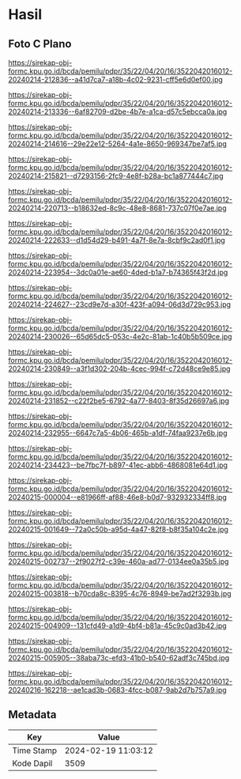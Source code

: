 # Hasil

## Foto C Plano

https://sirekap-obj-formc.kpu.go.id/bcda/pemilu/pdpr/35/22/04/20/16/3522042016012-20240214-212836--a41d7ca7-a18b-4c02-9231-cff5e6d0ef00.jpg

https://sirekap-obj-formc.kpu.go.id/bcda/pemilu/pdpr/35/22/04/20/16/3522042016012-20240214-213336--6af82709-d2be-4b7e-a1ca-d57c5ebcca0a.jpg

https://sirekap-obj-formc.kpu.go.id/bcda/pemilu/pdpr/35/22/04/20/16/3522042016012-20240214-214616--29e22e12-5264-4a1e-8650-969347be7af5.jpg

https://sirekap-obj-formc.kpu.go.id/bcda/pemilu/pdpr/35/22/04/20/16/3522042016012-20240214-215821--d7293156-2fc9-4e8f-b28a-bc1a877444c7.jpg

https://sirekap-obj-formc.kpu.go.id/bcda/pemilu/pdpr/35/22/04/20/16/3522042016012-20240214-220713--b18632ed-8c9c-48e8-8681-737c07f0e7ae.jpg

https://sirekap-obj-formc.kpu.go.id/bcda/pemilu/pdpr/35/22/04/20/16/3522042016012-20240214-222633--d1d54d29-b491-4a7f-8e7a-8cbf9c2ad0f1.jpg

https://sirekap-obj-formc.kpu.go.id/bcda/pemilu/pdpr/35/22/04/20/16/3522042016012-20240214-223954--3dc0a01e-ae60-4ded-b1a7-b74365f43f2d.jpg

https://sirekap-obj-formc.kpu.go.id/bcda/pemilu/pdpr/35/22/04/20/16/3522042016012-20240214-224627--23cd9e7d-a30f-423f-a094-06d3d729c953.jpg

https://sirekap-obj-formc.kpu.go.id/bcda/pemilu/pdpr/35/22/04/20/16/3522042016012-20240214-230026--65d65dc5-053c-4e2c-81ab-1c40b5b509ce.jpg

https://sirekap-obj-formc.kpu.go.id/bcda/pemilu/pdpr/35/22/04/20/16/3522042016012-20240214-230849--a3f1d302-204b-4cec-994f-c72d48ce9e85.jpg

https://sirekap-obj-formc.kpu.go.id/bcda/pemilu/pdpr/35/22/04/20/16/3522042016012-20240214-231852--c22f2be5-6792-4a77-8403-8f35d26697a6.jpg

https://sirekap-obj-formc.kpu.go.id/bcda/pemilu/pdpr/35/22/04/20/16/3522042016012-20240214-232955--6647c7a5-4b06-465b-a1df-74faa9237e6b.jpg

https://sirekap-obj-formc.kpu.go.id/bcda/pemilu/pdpr/35/22/04/20/16/3522042016012-20240214-234423--be7fbc7f-b897-41ec-abb6-4868081e64d1.jpg

https://sirekap-obj-formc.kpu.go.id/bcda/pemilu/pdpr/35/22/04/20/16/3522042016012-20240215-000004--e81966ff-af88-46e8-b0d7-932932334ff8.jpg

https://sirekap-obj-formc.kpu.go.id/bcda/pemilu/pdpr/35/22/04/20/16/3522042016012-20240215-001649--72a0c50b-a95d-4a47-82f8-b8f35a104c2e.jpg

https://sirekap-obj-formc.kpu.go.id/bcda/pemilu/pdpr/35/22/04/20/16/3522042016012-20240215-002737--2f9027f2-c39e-460a-ad77-0134ee0a35b5.jpg

https://sirekap-obj-formc.kpu.go.id/bcda/pemilu/pdpr/35/22/04/20/16/3522042016012-20240215-003818--b70cda8c-8395-4c76-8949-be7ad2f3293b.jpg

https://sirekap-obj-formc.kpu.go.id/bcda/pemilu/pdpr/35/22/04/20/16/3522042016012-20240215-004909--131cfd49-a1d9-4bf4-b81a-45c9c0ad3b42.jpg

https://sirekap-obj-formc.kpu.go.id/bcda/pemilu/pdpr/35/22/04/20/16/3522042016012-20240215-005905--38aba73c-efd3-41b0-b540-62adf3c745bd.jpg

https://sirekap-obj-formc.kpu.go.id/bcda/pemilu/pdpr/35/22/04/20/16/3522042016012-20240216-162218--ae1cad3b-0683-4fcc-b087-9ab2d7b757a9.jpg


## Metadata

| Key        | Value               |
| ---------- | ------------------- |
| Time Stamp | 2024-02-19 11:03:12 |
| Kode Dapil | 3509                |



